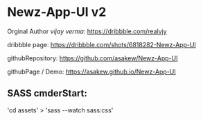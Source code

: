 # Newz-App-UI v2
 
Orginal Author *vijay verma*: https://dribbble.com/realvjy

dribbble page: https://dribbble.com/shots/6818282-Newz-App-UI

githubRepository: https://github.com/asakew/Newz-App-UI

githubPage / Demo: https://asakew.github.io/Newz-App-UI

## SASS cmderStart:
'cd assets' > 'sass --watch sass:css'
